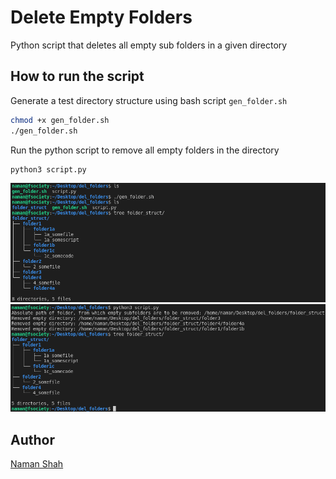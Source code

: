 # Delete Empty Folders

Python script that deletes all empty sub folders in a given directory

## How to run the script

Generate a test directory structure using bash script `gen_folder.sh`
```bash
chmod +x gen_folder.sh
./gen_folder.sh
```

Run the python script to remove all empty folders in the directory
```bash
python3 script.py
```

![script execution 1](script_execution1.png)
![script execution 2](script_execution2.png)

## Author

[Naman Shah](https://github.com/namanshah01)